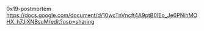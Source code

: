 0x19-postmortem
https://docs.google.com/document/d/10wcTnVncft4A9ptB0lEo_Je6PNihMOHX_h7JjXNBsuM/edit?usp=sharing
